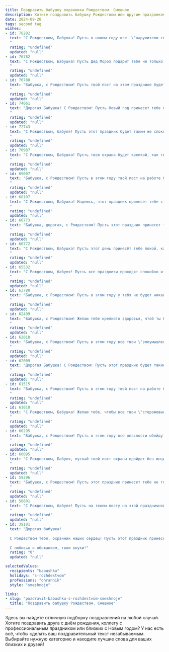 ```yaml
---
title: Поздравить бабушку охранника Рождеством. Смешное
description: Хотите поздравить бабушку Рождеством или другим праздником? Наш ИИ создаст незабываемое поздравление, а вы обязательно выделитесь среди других.  
date: 2024-09-20
tags: second tag
wishes:
- id: 78282
  text: "С Рождеством, Бабушка! Пусть в новом году все  \"нарушители спокойствия\"  будут  заперты в крепкой клетке из конфет, а  ты  среди мирных пирогов и  чайных чашек  чувствуешь себя  царицей  Рождественского банкета! 😄🎄🎅
  "
  rating: "undefined"
  updated: "null"
- id: 76782
  text: "С Рождеством, Бабушка! Пусть Дед Мороз подарит тебе не только подарки, но и крепкую охрану, чтобы никто не посмел забрать твой любимый тортик! 🎄🎅
  "
  rating: "undefined"
  updated: "null"
- id: 76780
  text: "Бабушка, с Рождеством! Пусть твой пост на этом празднике будет самым спокойным, а единственные \"нарушители спокойствия\" - внуки с подарками! 🎁  😜
  "
  rating: "undefined"
  updated: "null"
- id: 74061
  text: "Дорогая Бабушка! С Рождеством! Пусть Новый год принесет тебе побольше спокойных ночей, а в твоем доме всегда царила праздничная атмосфера – как на охраняемом объекте с круглосуточной защитой! 😉
  "
  rating: "undefined"
  updated: "null"
- id: 72743
  text: "С Рождеством, бабуля! Пусть этот праздник будет таким же спокойным и тихим, как твоя ночная смена на работе.  😜🎄
  "
  rating: "undefined"
  updated: "null"
- id: 70987
  text: "С Рождеством, Бабушка! Пусть твоя охрана будет крепкой, как твоя любовь, а твой пост - спокойным, как сон младенца! Будь здорова, весела и пусть праздничное настроение никого не пропустит мимо!
  "
  rating: "undefined"
  updated: "null"
- id: 69007
  text: "Бабушка, с Рождеством! Пусть в этом году твой пост на работе будет особенно мирным  — чтобы никакие негодяи не нарушили покой твоего праздничного застолья! 🎄🎁
  "
  rating: "undefined"
  updated: "null"
- id: 68107
  text: "С Рождеством, Бабушка! Надеюсь, этот праздник принесет тебе столько же покоя и умиротворения, сколько ты приносишь в нашу жизнь своим бдительным оком охранника! 🎅🎉
  "
  rating: "undefined"
  updated: "null"
- id: 66773
  text: "Бабушка, дорогая, с Рождеством! Пусть этот праздник принесет тебе не только мир и покой, но и море подарков! Особенно, если в них будет спрятан новый комплект бронежилетов для твоего внука-охранника! 😉🎄
  "
  rating: "undefined"
  updated: "null"
- id: 66772
  text: "С Рождеством, Бабушка! Пусть этот день принесёт тебе покой, как надежный охранник на посту, и пусть никакие неприятности не посмеют нарушить твой праздничный комфорт! 🎄🎅
  "
  rating: "undefined"
  updated: "null"
- id: 65532
  text: "С Рождеством, бабуля! Пусть все праздники проходят спокойно и без ЧП. Ну и, конечно, пусть дедушка Санта принесет тебе подарки, а не набор \"охранника\"! 😅🎅
  "
  rating: "undefined"
  updated: "null"
- id: 63780
  text: "Бабушка, с Рождеством! Пусть в этом году у тебя не будет никаких \"проблем\" с \"незаконным проникновением\" на твой участок, а только радостные визиты близких!  🎄🎅
  "
  rating: "undefined"
  updated: "null"
- id: 62499
  text: "Бабушка, с Рождеством! Желаю тебе крепкого здоровья, чтоб ты была бодрее любого охранника на посту, и чтобы Новый год принес тебе только сладкие сюрпризы, а не тревожные звонки на пульт! 🎄🎅🏼🎁
  "
  rating: "undefined"
  updated: "null"
- id: 62010
  text: "Бабушка, с Рождеством! Пусть в этом году все твои \"злоумышленники\" будут такими же безобидными, как котики, а твоя служба будет спокойной, как сон младенца! 🎉🎄
  "
  rating: "undefined"
  updated: "null"
- id: 62009
  text: "Дорогая Бабушка! С Рождеством! Пусть этот праздник будет таким же спокойным и безопасным, как твоя работа охранника. Желаю, чтобы твои \"клиенты\" были только добрыми духами праздника, а подарков - больше, чем нарушителей! 😉
  "
  rating: "undefined"
  updated: "null"
- id: 61515
  text: "Бабушка, с Рождеством! Пусть в этом году твой пост на работе будет тихим, а единственные \"нарушители\" - это твои любимые внуки, которые придут к тебе с подарками и вкусным рождественским тортом! 😉
  "
  rating: "undefined"
  updated: "null"
- id: 61010
  text: "С Рождеством, Бабушка! Желаю тебе, чтобы все твои \"сторожевые\" навыки пригодились только для того, чтобы отгонять от тебя  неприятности и охранять твой покой!  🎅🎄
  "
  rating: "undefined"
  updated: "null"
- id: 60295
  text: "Бабушка, с Рождеством! Пусть в этом году все опасности обойдут тебя стороной, а твоих \"подопечных\" - не поймают на горячем! 😉🎄
  "
  rating: "undefined"
  updated: "null"
- id: 60095
  text: "С Рождеством, Бабуля, пускай твой пост охраны пройдет без инцидентов, а подарки под елкой будут ценнее, чем бриллиантовая корона! 🎄🎅
  "
  rating: "undefined"
  updated: "null"
- id: 59296
  text: "Бабушка, с Рождеством! Пусть этот праздник принесет тебе не только мир и покой, но и  бесперебойную подачу праздничного оливье и теплой компании! И не забудь, что даже охранять дом от незваных гостей можно с улыбкой и праздничным настроением! 🎄😊
  "
  rating: "undefined"
  updated: "null"
- id: 58801
  text: "С Рождеством, бабуля! Пусть на твоем посту на этой праздничной ночи не будет ни одного злоумышленника, кроме разве что Деда Мороза с мешком подарков! 🎅🎄🎉
  "
  rating: "undefined"
  updated: "null"
- id: 39101
  text: "Дорогая бабушка!
  
  С Рождеством тебя, охранник наших сердец! Пусть этот праздник принесет тебе не только тепло, но и уверенность, что ни один снежинкой не проскользнет мимо твоего строгого взгляда. Желаю, чтобы даже сказочные страхи не решились побеспокоить твою крепость, а ангелы охраняли твой уют, как ты нас всех. Пусть каждый твой день будет как вечерняя охрана — спокойным, светлым и абсолютно безопасным!
  
  С любовью и обожанием, твои внуки!"
  rating: "0"
  updated: "null"

selectedValues:
  recipients: "babushku"
  holidays: "s-rozhdestvom"
  professions: "ohrannik"
  style: "smeshnoje"

links:
- slug: "pozdravit-babushku-s-rozhdestvom-smeshnoje"
  title: "Поздравить бабушку Рождеством. Смешное"
---
```


Здесь вы найдете отличную подборку поздравлений на любой случай. 
Хотите поздравить друга с днём рождения, коллегу с профессиональным праздником или близких с Новым годом? У нас есть всё, чтобы сделать ваш поздравительный текст незабываемым. Выбирайте нужную категорию и находите лучшие слова для ваших близких и друзей!
